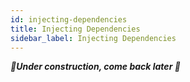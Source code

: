 ```yaml
---
id: injecting-dependencies
title: Injecting Dependencies
sidebar_label: Injecting Dependencies
---
```


_**🚧Under construction, come back later 🚧**_

<!--
Take from @laconia/core

Very simple for now, only top level as compared to other frameworks.

.register

- Ensure that we talk about #22
-->
